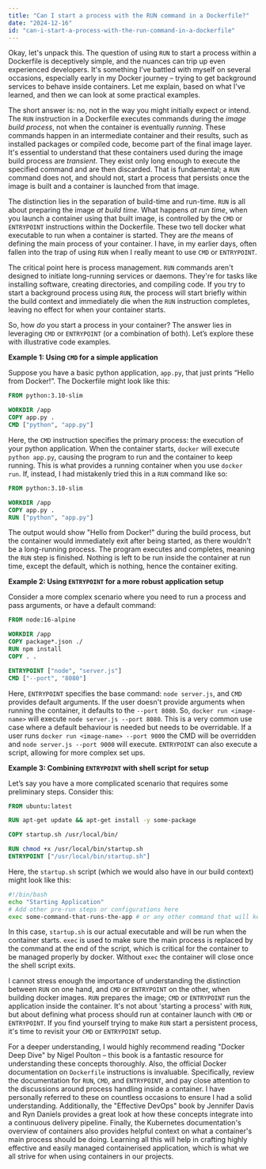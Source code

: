 ```yaml
---
title: "Can I start a process with the RUN command in a Dockerfile?"
date: "2024-12-16"
id: "can-i-start-a-process-with-the-run-command-in-a-dockerfile"
---
```


Okay, let's unpack this. The question of using `RUN` to start a process within a Dockerfile is deceptively simple, and the nuances can trip up even experienced developers. It's something I’ve battled with myself on several occasions, especially early in my Docker journey – trying to get background services to behave inside containers. Let me explain, based on what I've learned, and then we can look at some practical examples.

The short answer is: no, not in the way you might initially expect or intend. The `RUN` instruction in a Dockerfile executes commands during the *image build process*, not when the container is eventually *running*. These commands happen in an intermediate container and their results, such as installed packages or compiled code, become part of the final image layer. It's essential to understand that these containers used during the image build process are *transient*. They exist only long enough to execute the specified command and are then discarded. That is fundamental; a `RUN` command does not, and should not, start a process that persists once the image is built and a container is launched from that image.

The distinction lies in the separation of build-time and run-time. `RUN` is all about preparing the image *at build time*. What happens *at run time*, when you launch a container using that built image, is controlled by the `CMD` or `ENTRYPOINT` instructions within the Dockerfile. These two tell docker what executable to run when a container is started. They are *the* means of defining the main process of your container. I have, in my earlier days, often fallen into the trap of using `RUN` when I really meant to use `CMD` or `ENTRYPOINT`.

The critical point here is process management. `RUN` commands aren't designed to initiate long-running services or daemons. They're for tasks like installing software, creating directories, and compiling code. If you try to start a background process using `RUN`, the process will start briefly within the build context and immediately die when the `RUN` instruction completes, leaving no effect for when your container starts.

So, how *do* you start a process in your container? The answer lies in leveraging `CMD` or `ENTRYPOINT` (or a combination of both). Let’s explore these with illustrative code examples.

**Example 1: Using `CMD` for a simple application**

Suppose you have a basic python application, `app.py`, that just prints “Hello from Docker!”. The Dockerfile might look like this:

```dockerfile
FROM python:3.10-slim

WORKDIR /app
COPY app.py .
CMD ["python", "app.py"]
```

Here, the `CMD` instruction specifies the primary process: the execution of your python application. When the container starts, `docker` will execute `python app.py`, causing the program to run and the container to keep running. This is what provides a running container when you use `docker run`. If, instead, I had mistakenly tried this in a `RUN` command like so:

```dockerfile
FROM python:3.10-slim

WORKDIR /app
COPY app.py .
RUN ["python", "app.py"]
```

The output would show "Hello from Docker!" during the build process, but the container would immediately exit after being started, as there wouldn't be a long-running process. The program executes and completes, meaning the `RUN` step is finished. Nothing is left to be run inside the container at run time, except the default, which is nothing, hence the container exiting.

**Example 2: Using `ENTRYPOINT` for a more robust application setup**

Consider a more complex scenario where you need to run a process and pass arguments, or have a default command:

```dockerfile
FROM node:16-alpine

WORKDIR /app
COPY package*.json ./
RUN npm install
COPY . .

ENTRYPOINT ["node", "server.js"]
CMD ["--port", "8080"]
```

Here, `ENTRYPOINT` specifies the base command: `node server.js`, and `CMD` provides default arguments. If the user doesn't provide arguments when running the container, it defaults to the `--port 8080`. So, `docker run <image-name>` will execute `node server.js --port 8080`. This is a very common use case where a default behaviour is needed but needs to be overridable. If a user runs `docker run <image-name> --port 9000` the CMD will be overridden and `node server.js --port 9000` will execute. `ENTRYPOINT` can also execute a script, allowing for more complex set ups.

**Example 3: Combining `ENTRYPOINT` with shell script for setup**

Let’s say you have a more complicated scenario that requires some preliminary steps. Consider this:

```dockerfile
FROM ubuntu:latest

RUN apt-get update && apt-get install -y some-package

COPY startup.sh /usr/local/bin/

RUN chmod +x /usr/local/bin/startup.sh
ENTRYPOINT ["/usr/local/bin/startup.sh"]
```

Here, the `startup.sh` script (which we would also have in our build context) might look like this:

```bash
#!/bin/bash
echo "Starting Application"
# Add other pre-run steps or configurations here
exec some-command-that-runs-the-app # or any other command that will keep the container alive
```

In this case, `startup.sh` is our actual executable and will be run when the container starts. `exec` is used to make sure the main process is replaced by the command at the end of the script, which is critical for the container to be managed properly by docker. Without `exec` the container will close once the shell script exits.

I cannot stress enough the importance of understanding the distinction between `RUN` on one hand, and `CMD` or `ENTRYPOINT` on the other, when building docker images. `RUN` prepares the image; `CMD` or `ENTRYPOINT` run the application inside the container. It's not about 'starting a process' with `RUN`, but about defining what process should run at container launch with `CMD` or `ENTRYPOINT`. If you find yourself trying to make `RUN` start a persistent process, it's time to revisit your `CMD` or `ENTRYPOINT` setup.

For a deeper understanding, I would highly recommend reading "Docker Deep Dive" by Nigel Poulton – this book is a fantastic resource for understanding these concepts thoroughly. Also, the official Docker documentation on `Dockerfile` instructions is invaluable. Specifically, review the documentation for `RUN`, `CMD`, and `ENTRYPOINT`, and pay close attention to the discussions around process handling inside a container. I have personally referred to these on countless occasions to ensure I had a solid understanding. Additionally, the "Effective DevOps" book by Jennifer Davis and Ryn Daniels provides a great look at how these concepts integrate into a continuous delivery pipeline. Finally, the Kubernetes documentation's overview of containers also provides helpful context on what a container's main process should be doing. Learning all this will help in crafting highly effective and easily managed containerised application, which is what we all strive for when using containers in our projects.
